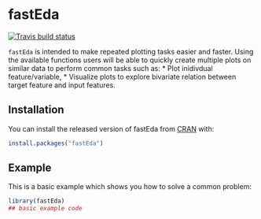
<!-- README.md is generated from README.Rmd. Please edit that file -->

# fastEda

<!-- badges: start -->

[![Travis build
status](https://travis-ci.com/Curious-Joe/fastEda.svg?branch=master)](https://travis-ci.com/Curious-Joe/fastEda)
<!-- badges: end -->

`fastEda` is intended to make repeated plotting tasks easier and faster.
Using the available functions users will be able to quickly create
multiple plots on similar data to perform common tasks such as: \* Plot
inidivdual feature/variable, \* Visualize plots to explore bivariate
relation between target feature and input features.

## Installation

You can install the released version of fastEda from
[CRAN](https://CRAN.R-project.org) with:

``` r
install.packages("fastEda")
```

## Example

This is a basic example which shows you how to solve a common problem:

``` r
library(fastEda)
## basic example code
```
